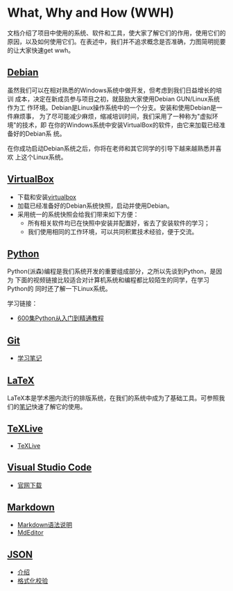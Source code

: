 # What, Why and How (WWH)

文档介绍了项目中使用的系统、软件和工具，使大家了解它们的作用，使用它们的
原因，以及如何使用它们。在表述中，我们并不追求概念是否准确，力图简明扼要
的让大家快速get wwh。


## [Debian](#debian)

虽然我们可以在相对熟悉的Windows系统中做开发，但考虑到我们日益增长的培训
成本，决定在新成员参与项目之初，就鼓励大家使用Debian GUN/Linux系统作为工
作环境。Debian是Linux操作系统中的一个分支。安装和使用Debian是一件麻烦事，
为了尽可能减少麻烦，缩减培训时间，我们采用了一种称为"虚拟环境"的技术，即
在你的Windows系统中安装VirtualBox的软件，由它来加载已经准备好的Debian系
统。

在你成功启动Debian系统之后，你将在老师和其它同学的引导下越来越熟悉并喜欢
上这个Linux系统。

## [VirtualBox](#virtualbox)

- 下载和安装[virtualbox](https://www.virtualbox.org/wiki/Downloads)
- 加载已经准备好的Debian系统快照，启动并使用Debian。
- 采用统一的系统快照会给我们带来如下方便：
  - 所有相关软件均已在快照中安装并配置好，省去了安装软件的学习；
  - 我们使用相同的工作环境，可以共同积累技术经验，便于交流。

## [Python](#python)

Python(派森)编程是我们系统开发的重要组成部分，之所以先谈到Python，是因为
下面的视频链接比较适合对计算机系统和编程都比较陌生的同学，在学习Python的
同时还了解一下Linux系统。


学习链接：

- [600集Python从入门到精通教程](https://www.bilibili.com/video/av14184325/)

## [Git](#git)

- [学习笔记](https://github.com/yangdaweihit/haohaolearn/tree/master/git)

## [LaTeX](#latex)

LaTeX本是学术圈内流行的排版系统，在我们的系统中成为了基础工具。可参照我
们的[笔记](https://github.com/yangdaweihit/latexreport)快速了解它的使用。

## [TeXLive](#texlive)

- [TeXLive](https://github.com/yangdaweihit/haohaolearn/blob/master/latex/TeXLive.md)

## [Visual Studio Code](#vscode)

- [官网下载](https://code.visualstudio.com/)

## [Markdown](#markdown)

- [Markdown语法说明](http://www.markdown.cn/)
- [MdEditor](https://www.mdeditor.com/)

## [JSON](#json)

- [介绍](https://json.org/json-zh.html)
- [格式化校验](http://www.kjson.com/)
